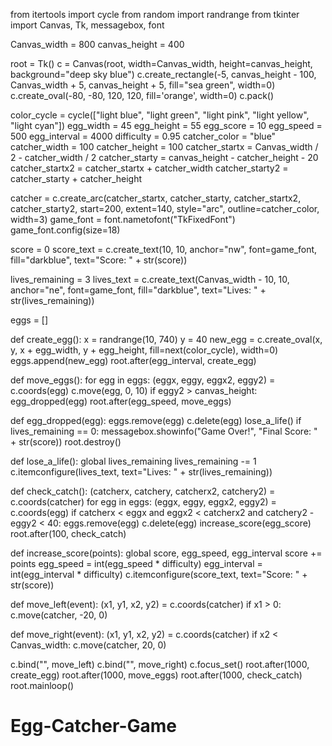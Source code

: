 from itertools import cycle
from random import randrange
from tkinter import Canvas, Tk, messagebox, font

Canvas_width = 800
canvas_height = 400

root = Tk()
c = Canvas(root, width=Canvas_width, height=canvas_height, background="deep sky blue")
c.create_rectangle(-5, canvas_height - 100, Canvas_width + 5, canvas_height + 5, fill="sea green", width=0)
c.create_oval(-80, -80, 120, 120, fill='orange', width=0)
c.pack()

color_cycle = cycle(["light blue", "light green", "light pink", "light yellow", "light cyan"])
egg_width = 45
egg_height = 55
egg_score = 10
egg_speed = 500
egg_interval = 4000
difficulty = 0.95
catcher_color = "blue"
catcher_width = 100
catcher_height = 100
catcher_startx = Canvas_width / 2 - catcher_width / 2
catcher_starty = canvas_height - catcher_height - 20
catcher_startx2 = catcher_startx + catcher_width
catcher_starty2 = catcher_starty + catcher_height

catcher = c.create_arc(catcher_startx, catcher_starty, catcher_startx2, catcher_starty2, start=200,
                       extent=140, style="arc", outline=catcher_color, width=3)
game_font = font.nametofont("TkFixedFont")
game_font.config(size=18)

score = 0
score_text = c.create_text(10, 10, anchor="nw", font=game_font, fill="darkblue", text="Score: " + str(score))

lives_remaining = 3
lives_text = c.create_text(Canvas_width - 10, 10, anchor="ne", font=game_font, fill="darkblue",
                           text="Lives: " + str(lives_remaining))

eggs = []


def create_egg():
    x = randrange(10, 740)
    y = 40
    new_egg = c.create_oval(x, y, x + egg_width, y + egg_height, fill=next(color_cycle), width=0)
    eggs.append(new_egg)
    root.after(egg_interval, create_egg)


def move_eggs():
    for egg in eggs:
        (eggx, eggy, eggx2, eggy2) = c.coords(egg)
        c.move(egg, 0, 10)
        if eggy2 > canvas_height:
            egg_dropped(egg)
    root.after(egg_speed, move_eggs)


def egg_dropped(egg):
    eggs.remove(egg)
    c.delete(egg)
    lose_a_life()
    if lives_remaining == 0:
        messagebox.showinfo("Game Over!", "Final Score: " + str(score))
        root.destroy()


def lose_a_life():
    global lives_remaining
    lives_remaining -= 1
    c.itemconfigure(lives_text, text="Lives: " + str(lives_remaining))


def check_catch():
    (catcherx, catchery, catcherx2, catchery2) = c.coords(catcher)
    for egg in eggs:
        (eggx, eggy, eggx2, eggy2) = c.coords(egg)
        if catcherx < eggx and eggx2 < catcherx2 and catchery2 - eggy2 < 40:
            eggs.remove(egg)
            c.delete(egg)
            increase_score(egg_score)
    root.after(100, check_catch)


def increase_score(points):
    global score, egg_speed, egg_interval
    score += points
    egg_speed = int(egg_speed * difficulty)
    egg_interval = int(egg_interval * difficulty)
    c.itemconfigure(score_text, text="Score: " + str(score))


def move_left(event):
    (x1, y1, x2, y2) = c.coords(catcher)
    if x1 > 0:
        c.move(catcher, -20, 0)


def move_right(event):
    (x1, y1, x2, y2) = c.coords(catcher)
    if x2 < Canvas_width:
        c.move(catcher, 20, 0)


c.bind("<Left>", move_left)
c.bind("<Right>", move_right)
c.focus_set()
root.after(1000, create_egg)
root.after(1000, move_eggs)
root.after(1000, check_catch)
root.mainloop()
# Egg-Catcher-Game
